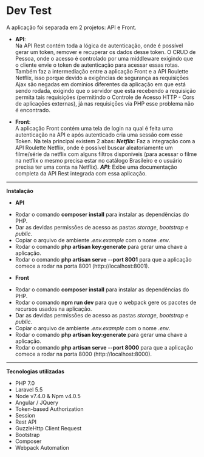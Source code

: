 

# Dev Test

A aplicação foi separada em 2 projetos: API e Front. 
 * **API**:  
Na API Rest contém toda a lógica de autenticação, onde é possível gerar um token, remover e recuperar os dados
desse token. 
O CRUD de Pessoa, onde o acesso é controlado por uma middleware exigindo que o cliente envie o token
de autenticação para acessar essas rotas. 
Também faz a intermediação entre a aplicação Front e a API Roulette Netflix, isso porque devido a exigências
de segurança as requisiçōes Ajax são negadas em domínios diferentes da aplicação em que está sendo rodada, exigindo
que o servidor que esta recebendo a requisição permita tais requisiçōes (permitindo o Controle de Acesso HTTP - Cors
de aplicaçōes externas), já nas requisiçōes via PHP esse problema não é encontrado. 

 * **Front**:  
A aplicação Front contém uma tela de login na qual é feita uma autenticação na API e após autenticado cria uma sessão com esse Token. 
Na tela principal existem 2 abas: 
***Netflix***: Faz a integração com a API Roulette Netflix, onde é possível buscar aleatoriamente um filme/série da netflix com alguns filtros disponíveis (para acessar o filme na netflix o mesmo precisa estar no catálogo Brasileiro e o usuário precisa ter uma conta na Netflix). 
***API***: Exibe uma documentação completa da API Rest integrada com essa aplicação. <br >


--------------------------------------------------  

**Instalação** 
* **API** 
- Rodar o comando **composer install** para instalar as dependências do PHP. 
- Dar as devidas permissōes de acesso as pastas *storage*, *bootstrap* e *public*. 
- Copiar o arquivo de ambiente *.env.example* com o nome *.env*. 
- Rodar o comando **php artisan key:generate** para gerar uma chave a aplicação. 
- Rodar o comando **php artisan serve --port 8001** para que a aplicação comece a rodar na porta 8001 (http://localhost:8001). 

* **Front** 
- Rodar o comando **composer install** para instalar as dependências do PHP. 
- Rodar o comando **npm run dev** para que o webpack gere os pacotes de recursos usados na aplicação. 
- Dar as devidas permissōes de acesso as pastas *storage*, *bootstrap* e *public*. 
- Copiar o arquivo de ambiente *.env.example* com o nome *.env*. 
- Rodar o comando **php artisan key:generate** para gerar uma chave a aplicação. 
- Rodar o comando **php artisan serve --port 8000** para que a aplicação comece a rodar na porta 8000 (http://localhost:8000). 


--------------------------------------------------

**Tecnologias utilizadas** 
- PHP 7.0 
- Laravel 5.5 
- Node v7.4.0 & Npm v4.0.5 
- Angular / JQuery 
- Token-based Authorization 
- Session 
- Rest API 
- GuzzleHttp Client Request 
- Bootstrap 
- Composer 
- Webpack Automation
